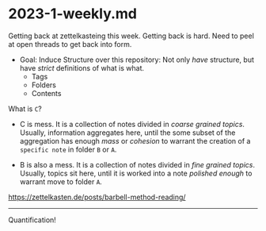 # 2023-1-weekly.md

Getting back at zettelkasteing this week.
Getting back is hard. Need to peel at open threads to get back into form.

* Goal:
    Induce Structure over this repository:
    Not only *have* structure, but have *strict* definitions of what is what.
  * Tags
  * Folders
  * Contents

What is `C`?

* C is mess. It is a collection of notes divided in *coarse grained topics*.
Usually, information aggregates here, until the some subset of the aggregation has enough *mass* or *cohesion* to warrant the creation of a `specific note` in folder `B` or `A`.

* B is also a mess. It is a collection of notes divided in *fine grained topics*.
Usually, topics sit here, until it is worked into a note *polished enough* to warrant move to folder `A`.

<https://zettelkasten.de/posts/barbell-method-reading/>

___

Quantification!
